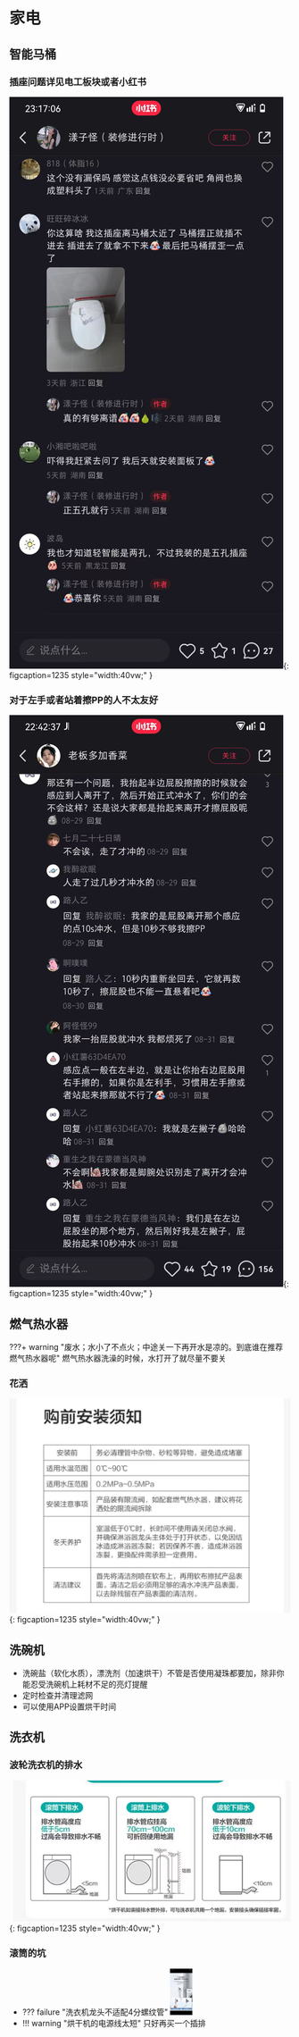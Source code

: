 # 家电

## 智能马桶

### 插座问题详见电工板块或者小红书
![避坑攻略](images/智能马桶插座.jpg "监工指南"){: figcaption=1235 style="width:40vw;" }
### 对于左手或者站着擦PP的人不太友好
![避坑攻略](images/智能马桶使用习惯.jpg "监工指南"){: figcaption=1235 style="width:40vw;" }

## 燃气热水器
???+ warning "废水；水小了不点火；中途关一下再开水是凉的。到底谁在推荐燃气热水器呢"
    燃气热水器洗澡的时候，水打开了就尽量不要关
    
### 花洒
![避坑攻略](images/花洒限流阀.jpg "监工指南"){: figcaption=1235 style="width:40vw;" }

## 洗碗机
- 洗碗盐（软化水质），漂洗剂（加速烘干）不管是否使用凝珠都要加，除非你能忍受洗碗机上耗材不足的亮灯提醒
- 定时检查并清理滤网
- 可以使用APP设置烘干时间

## 洗衣机

### 波轮洗衣机的排水
![避坑攻略](images/洗衣机排水.jpg "监工指南"){: figcaption=1235 style="width:40vw;" }

### 滚筒的坑
- ??? failure "洗衣机龙头不适配4分螺纹管"
    <img src="/images/洗衣机龙头.jpg" alt="防水翻车事件梳理" width="40vw">
- !!! warning "烘干机的电源线太短"
    只好再买一个插排
